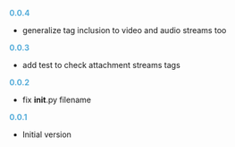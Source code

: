 
**<span style="color:#56adda">0.0.4</span>**
- generalize tag inclusion to video and audio streams too

**<span style="color:#56adda">0.0.3</span>**
- add test to check attachment streams tags

**<span style="color:#56adda">0.0.2</span>**
- fix __init__.py filename

**<span style="color:#56adda">0.0.1</span>**
- Initial version
